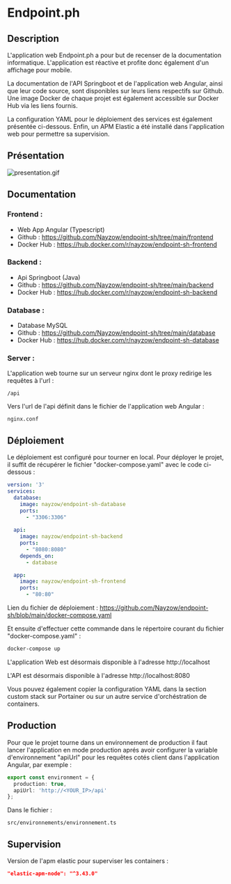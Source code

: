 # Endpoint.ph

## Description

L'application web Endpoint.ph a pour but de recenser de la documentation informatique. L'application est réactive et profite donc également d'un affichage pour mobile.

La documentation de l'API Springboot et de l'application web Angular, ainsi que leur code source, sont disponibles sur leurs liens respectifs sur Github. Une image Docker de chaque projet est également accessible sur Docker Hub via les liens fournis.

La configuration YAML pour le déploiement des services est également présentée ci-dessous. Enfin, un APM Elastic a été installé dans l'application web pour permettre sa supervision.

## Présentation

![presentation.gif](resources%2Fpresentation.gif)

## Documentation

### Frontend :
- Web App Angular (Typescript)
- Github : https://github.com/Nayzow/endpoint-sh/tree/main/frontend
- Docker Hub : https://hub.docker.com/r/nayzow/endpoint-sh-frontend

### Backend :
- Api Springboot (Java)
- Github : https://github.com/Nayzow/endpoint-sh/tree/main/backend
- Docker Hub : https://hub.docker.com/r/nayzow/endpoint-sh-backend

### Database :
- Database MySQL
- Github : https://github.com/Nayzow/endpoint-sh/tree/main/database
- Docker Hub : https://hub.docker.com/r/nayzow/endpoint-sh-database

### Server :

L'application web tourne sur un serveur nginx dont le proxy redirige les requêtes à l'url :

```
/api
```

Vers l'url de l'api définit dans le fichier de l'application web Angular :

```
nginx.conf
```

## Déploiement

Le déploiement est configuré pour tourner en local. Pour déployer le projet, il suffit de récupérer le fichier "docker-compose.yaml" avec le code ci-dessous :

```yaml
version: '3'
services:
  database:
    image: nayzow/endpoint-sh-database
    ports:
      - "3306:3306"
      
  api:
    image: nayzow/endpoint-sh-backend
    ports:
      - "8080:8080"
    depends_on:
      - database

  app:
    image: nayzow/endpoint-sh-frontend
    ports:
      - "80:80"
```

Lien du fichier de déploiement : https://github.com/Nayzow/endpoint-sh/blob/main/docker-compose.yaml

Et ensuite d'effectuer cette commande dans le répertoire courant du fichier "docker-compose.yaml" :

```bash
docker-compose up
```

L'application Web est désormais disponible à l'adresse http://localhost

L'API est désormais disponible à l'adresse http://localhost:8080

Vous pouvez également copier la configuration YAML dans la section custom stack sur Portainer ou sur un autre service d'orchéstration de containers.

## Production

Pour que le projet tourne dans un environnement de production il faut lancer l'application en mode production aprés avoir configurer la variable d'environnement "apiUrl" pour les requêtes cotés client dans l'application Angular, par exemple :

```typescript
export const environment = {  
  production: true,  
  apiUrl: 'http://<YOUR_IP>/api'  
};
```

Dans le fichier :

```
src/environnements/environnement.ts 
```

## Supervision

Version de l'apm elastic pour superviser les containers :

```json
"elastic-apm-node": "^3.43.0"
```
